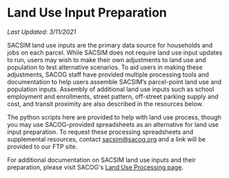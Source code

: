 # Land Use Input Preparation

*Last Updated: 3/11/2021*

SACSIM land use inputs are the primary data source for households  and jobs on each parcel. While SACSIM does not require land use  input updates to run, users may wish to make their own  adjustments to land use and population to test alternative  scenarios. To aid users in making these adjustments, SACOG staff  have provided multiple processing tools and documentation to help  users assemble SACSIM’s parcel-point land use and population  inputs. Assembly of additional land use inputs such as school  employment and enrollments, street pattern, off-street parking  supply and cost, and transit proximity are also described in the  resources below.

The python scripts here are provided to help with land use process, though you may use SACOG-provided spreadsheets as an alternative for land use input preparation. To request these processing spreadsheets and supplemental resources,  contact [sacsim@sacog.org](mailto:sacsim@sacog.org)  and a link will be provided to our FTP site.

For additional documentation on SACSIM land use inputs and their preparation, please visit SACOG's [Land Use Processing page](https://www.sacog.org/post/land-use-processing-tools).



